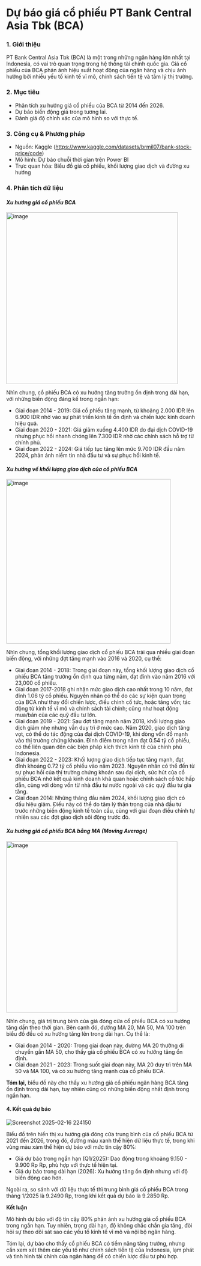 # Dự báo giá cổ phiếu PT Bank Central Asia Tbk (BCA)

### **1. Giới thiệu**
PT Bank Central Asia Tbk (BCA) là một trong những ngân hàng lớn nhất tại Indonesia, có vai trò quan trọng trong hệ thống tài chính quốc gia. Giá cổ phiếu của BCA phản ánh hiệu suất hoạt động của ngân hàng và chịu ảnh hưởng bởi nhiều yếu tố kinh tế vĩ mô, chính sách tiền tệ và tâm lý thị trường. 
### **2. Mục tiêu**
* Phân tích xu hướng giá cổ phiếu của BCA từ 2014 đến 2026.
* Dự báo biến động giá trong tương lai.
* Đánh giá độ chính xác của mô hình so với thực tế.
### **3. Công cụ & Phương pháp**
* Nguồn: Kaggle (https://www.kaggle.com/datasets/brmil07/bank-stock-price/code)
* Mô hình: Dự báo chuỗi thời gian trên Power BI
* Trực quan hóa: Biểu đồ giá cổ phiếu, khối lượng giao dịch và đường xu hướng

### **4. Phân tích dữ liệu**

#### _Xu hướng giá cổ phiếu BCA_

<img width="457" alt="image" src="https://github.com/user-attachments/assets/93573599-47f7-4dee-92b8-e267cb447d20" />

Nhìn chung, cổ phiếu BCA có xu hướng tăng trưởng ổn định trong dài hạn, với những biến động đáng kể trong ngắn hạn:

* Giai đoạn 2014 - 2019: Giá cổ phiếu tăng mạnh, từ khoảng 2.000 IDR lên 6.900 IDR nhờ vào sự phát triển kinh tế ổn định và chiến lược kinh doanh hiệu quả.
* Giai đoạn 2020 - 2021: Giá giảm xuống 4.400 IDR do đại dịch COVID-19 nhưng phục hồi nhanh chóng lên 7.300 IDR nhờ các chính sách hỗ trợ từ chính phủ.
* Giai đoạn 2022 - 2024: Giá tiếp tục tăng lên mức 9.700 IDR đầu năm 2024, phản ánh niềm tin nhà đầu tư và sự phục hồi kinh tế.

#### _Xu hướng về khối lượng giao dịch của cổ phiếu BCA_

<img width="438" alt="image" src="https://github.com/user-attachments/assets/5281628c-4d15-4746-9a14-3d2f2760bd6a" />

Nhìn chung, tổng khối lượng giao dịch cổ phiếu BCA trải qua nhiều giai đoạn biến động, với những đợt tăng mạnh vào 2016 và 2020, cụ thể:
* Giai đoạn 2014 - 2018: 
Trong giai đoạn này, tổng khối lượng giao dịch cổ phiếu BCA tăng trưởng ổn định qua từng năm, đạt đỉnh vào năm 2016 với 23,000 cổ phiếu.
* Giai đoạn 2017-2018 ghi nhận mức giao dịch cao nhất trong 10 năm, đạt đỉnh 1.06 tỷ cổ phiếu. Nguyên nhân có thể do các sự kiện quan trọng của BCA như thay đổi chiến lược, điều chỉnh cổ tức, hoặc tăng vốn; tác động từ kinh tế vĩ mô và chính sách tài chính; cũng như hoạt động mua/bán của các quỹ đầu tư lớn.
* Giai đoạn 2019 - 2021:
Sau đợt tăng mạnh năm 2018, khối lượng giao dịch giảm nhẹ nhưng vẫn duy trì ở mức cao. Năm 2020, giao dịch tăng vọt, có thể do tác động của đại dịch COVID-19, khi dòng vốn đổ mạnh vào thị trường chứng khoán. Đỉnh điểm trong năm đạt 0.54 tỷ cổ phiếu, có thể liên quan đến các biện pháp kích thích kinh tế của chính phủ Indonesia.
* Giai đoạn 2022 - 2023:
Khối lượng giao dịch tiếp tục tăng mạnh, đạt đỉnh khoảng 0.72 tỷ cổ phiếu vào năm 2023. Nguyên nhân có thể đến từ sự phục hồi của thị trường chứng khoán sau đại dịch, sức hút của cổ phiếu BCA nhờ kết quả kinh doanh khả quan hoặc chính sách cổ tức hấp dẫn, cùng với dòng vốn từ nhà đầu tư nước ngoài và các quỹ đầu tư gia tăng.
* Giai đoạn 2014:
Những tháng đầu năm 2024, khối lượng giao dịch có dấu hiệu giảm. Điều này có thể do tâm lý thận trọng của nhà đầu tư trước những biến động kinh tế toàn cầu, cùng với giai đoạn điều chỉnh tự nhiên sau các đợt giao dịch sôi động trước đó.

#### _Xu hướng giá cổ phiếu BCA bằng MA (Moving Average)_

<img width="456" alt="image" src="https://github.com/user-attachments/assets/4ff80583-cef1-4d58-b543-f1f37e593d31" />

Nhìn chung, giá trị trung bình của giá đóng cửa cổ phiếu BCA có xu hướng tăng dần theo thời gian. Bên cạnh đó, đường MA 20, MA 50, MA 100 trên biểu đồ đều có xu hướng tăng lên trong dài hạn. Cụ thể là:
* Giai đoạn 2014 - 2020:
Trong giai đoạn này, đường MA 20 thường di chuyển gần MA 50, cho thấy giá cổ phiếu BCA có xu hướng tăng ổn định.
* Giai đoạn 2021 - 2023:
Trong suốt giai đoạn này, MA 20 duy trì trên MA 50 và MA 100, và có xu hướng tăng mạnh của cổ phiếu BCA.

**Tóm lại,** biểu đồ này cho thấy xu hướng giá cổ phiếu ngân hàng BCA tăng ổn định trong dài hạn, tuy nhiên cũng có những biến động nhất định trong ngắn hạn.

#### **4. Kết quả dự báo**

![Screenshot 2025-02-16 224150](https://github.com/user-attachments/assets/020fca5b-b3ae-4ee9-a4dc-ca4a8d53d0c8)

Biểu đồ trên hiển thị xu hướng giá đóng cửa trung bình của cổ phiếu BCA từ 2021 đến 2026, trong đó, đường màu xanh thể hiện dữ liệu thực tế, trong khi vùng màu xám thể hiện dự báo với mức tin cậy 80%:
* Giá dự báo trong ngắn hạn (Q1/2025): Dao động trong khoảng 9.150 - 9.900 Rp Rp, phù hợp với thực tế hiện tại.
* Giá dự báo trong dài hạn (2026): Xu hướng tăng ổn định nhưng với độ biến động cao hơn.

Ngoài ra, so sánh với dữ liệu thực tế thì trung bình giá cổ phiếu BCA trong tháng 1/2025 là 9.2490 Rp, trong khi kết quả dự báo là 9.2850 Rp.

**Kết luận**

Mô hình dự báo với độ tin cậy 80% phản ánh xu hướng giá cổ phiếu BCA trong ngắn hạn. Tuy nhiên, trong dài hạn, độ không chắc chắn gia tăng, đòi hỏi sự theo dõi sát sao các yếu tố kinh tế vĩ mô và nội bộ ngân hàng.

Tóm lại, dự báo cho thấy cổ phiếu BCA có tiềm năng tăng trưởng, nhưng cần xem xét thêm các yếu tố như chính sách tiền tệ của Indonesia, lạm phát và tình hình tài chính của ngân hàng để có chiến lược đầu tư phù hợp.





